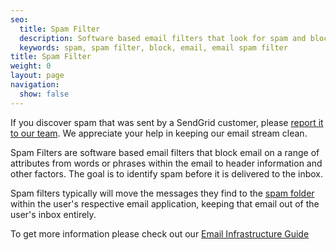 ```yaml
---
seo:
  title: Spam Filter
  description: Software based email filters that look for spam and block it from going to the inbox.
  keywords: spam, spam filter, block, email, email spam filter
title: Spam Filter
weight: 0
layout: page
navigation:
  show: false
---
```


<call-out>

If you discover spam that was sent by a SendGrid customer, please [report it to our team](https://sendgrid.com/report-spam/). We appreciate your help in keeping our email stream clean.

</call-out>

Spam Filters are software based email filters that block email on a range of attributes from words or phrases within the email to header information and other factors. The goal is to identify spam before it is delivered to the inbox.

Spam filters typically will move the messages they find to the [spam folder]({{root_url}}/glossary/bulk-mail-folder/) within the user's respective email application, keeping that email out of the user's inbox entirely.

To get more information please check out our [Email Infrastructure Guide](https://sendgrid.com/resource/the-email-infrastructure-guide-build-it-or-buy-it/)
